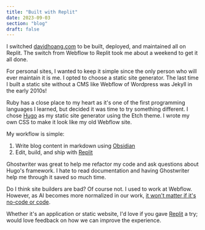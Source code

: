 ```yaml
---
title: "Built with Replit"
date: 2023-09-03
section: "blog"
draft: false
---
```

I switched [davidhoang.com](https://davidhoang.com) to be built, deployed, and maintained all on Replit. The switch from Webflow to Replit took me about a weekend to get it all done.

For personal sites, I wanted to keep it simple since the only person who will ever maintain it is me. I opted to choose a static site generator. The last time I built a static site without a CMS like Webflow of Wordpress was Jekyll in the early 2010s!

Ruby has a close place to my heart as it's one of the first programming languages I learned, but decided it was time to try something different. I chose [Hugo](https://www.google.com/url?sa=t&rct=j&q=&esrc=s&source=web&cd=&cad=rja&uact=8&ved=2ahUKEwjxw9GPio-BAxVWh-4BHe0fAtUQFnoECBkQAQ&url=https%3A%2F%2Freplit.com%2F%40replit%2FHugo&usg=AOvVaw2Q9PFNddGLFYb_2jNICO7J&opi=89978449) as my static site generator using the Etch theme. I wrote my own CSS to make it look like my old Webflow site.

My workflow is simple:
1. Write blog content in markdown using [Obsidian](https://obsidian.md/)
2. Edit, build, and ship with [Replit](http://replit.com)

Ghostwriter was great to help me refactor my code and ask questions about Hugo's framework. I hate to read documentation and having Ghostwriter help me through it saved so much time.

Do I think site builders are bad? Of course not. I used to work at Webflow. However, as AI becomes more normalized in our work, [it won't matter if it's no-code or code](https://twitter.com/davidhoang/status/1695972312657596877).

Whether it's an application or static website, I'd love if you gave [Replit](http://replit.com) a try; would love feedback on how we can improve the experience.
